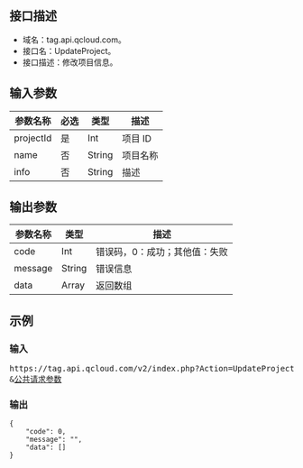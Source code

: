﻿## 接口描述

- 域名：tag.api.qcloud.com。 
- 接口名：UpdateProject。
- 接口描述：修改项目信息。

## 输入参数

|参数名称|	必选|	类型|	描述|
|-----|-----|----|-----|
|projectId|	是|	Int	|项目 ID|
|name|	否	|String	|项目名称|
|info|	否|	String|	描述|

## 输出参数

|参数名称| 类型| 描述 |
|-----|------|-------|
|code| Int |错误码，0：成功；其他值：失败 |
|message |String |错误信息 |
|data |Array| 返回数组|

## 示例
### 输入

<pre>
https://tag.api.qcloud.com/v2/index.php?Action=UpdateProject 
&<a href="https://intl.cloud.tencent.com/document/product/378/4380">公共请求参数</a>
</pre>

### 输出
```
{
    "code": 0,
    "message": "",
    "data": []
}
```
